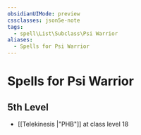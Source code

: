 ```yaml
---
obsidianUIMode: preview
cssclasses: json5e-note
tags:
  - spell\List\Subclass\Psi Warrior
aliases:
  - Spells for Psi Warrior
---
```

# Spells for Psi Warrior

## 5th Level

- [[Telekinesis \|"PHB"]] at class level 18
